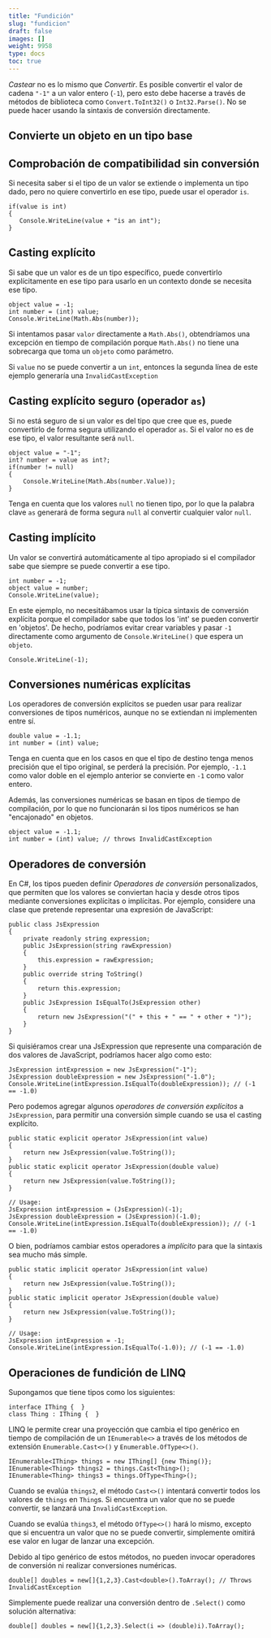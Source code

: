 ```yaml
---
title: "Fundición"
slug: "fundicion"
draft: false
images: []
weight: 9958
type: docs
toc: true
---
```


*Castear* no es lo mismo que *Convertir*. Es posible convertir el valor de cadena `"-1"` a un valor entero (`-1`), pero esto debe hacerse a través de métodos de biblioteca como `Convert.ToInt32()` o `Int32.Parse()`. No se puede hacer usando la sintaxis de conversión directamente.

## Convierte un objeto en un tipo base


## Comprobación de compatibilidad sin conversión
Si necesita saber si el tipo de un valor se extiende o implementa un tipo dado, pero no quiere convertirlo en ese tipo, puede usar el operador `is`.

    if(value is int)
    {
       Console.WriteLine(value + "is an int");
    }

## Casting explícito
Si sabe que un valor es de un tipo específico, puede convertirlo explícitamente en ese tipo para usarlo en un contexto donde se necesita ese tipo.

    object value = -1;
    int number = (int) value;
    Console.WriteLine(Math.Abs(number));

Si intentamos pasar `valor` directamente a `Math.Abs()`, obtendríamos una excepción en tiempo de compilación porque `Math.Abs()` no tiene una sobrecarga que toma un `objeto` como parámetro.

Si `value` no se puede convertir a un `int`, entonces la segunda línea de este ejemplo generaría una `InvalidCastException`

## Casting explícito seguro (operador `as`)
Si no está seguro de si un valor es del tipo que cree que es, puede convertirlo de forma segura utilizando el operador `as`. Si el valor no es de ese tipo, el valor resultante será `null`.

    object value = "-1";
    int? number = value as int?;
    if(number != null)
    {
        Console.WriteLine(Math.Abs(number.Value));
    }

Tenga en cuenta que los valores `null` no tienen tipo, por lo que la palabra clave `as` generará de forma segura `null` al convertir cualquier valor `null`.

## Casting implícito
Un valor se convertirá automáticamente al tipo apropiado si el compilador sabe que siempre se puede convertir a ese tipo.

    int number = -1;
    object value = number;
    Console.WriteLine(value);

En este ejemplo, no necesitábamos usar la típica sintaxis de conversión explícita porque el compilador sabe que todos los 'int' se pueden convertir en 'objetos'. De hecho, podríamos evitar crear variables y pasar `-1` directamente como argumento de `Console.WriteLine()` que espera un `objeto`.

    Console.WriteLine(-1);

## Conversiones numéricas explícitas
Los operadores de conversión explícitos se pueden usar para realizar conversiones de tipos numéricos, aunque no se extiendan ni implementen entre sí.

    double value = -1.1;
    int number = (int) value;

Tenga en cuenta que en los casos en que el tipo de destino tenga menos precisión que el tipo original, se perderá la precisión. Por ejemplo, `-1.1` como valor doble en el ejemplo anterior se convierte en `-1` como valor entero.

Además, las conversiones numéricas se basan en tipos de tiempo de compilación, por lo que no funcionarán si los tipos numéricos se han "encajonado" en objetos.

    object value = -1.1;
    int number = (int) value; // throws InvalidCastException


## Operadores de conversión
En C#, los tipos pueden definir *Operadores de conversión* personalizados, que permiten que los valores se conviertan hacia y desde otros tipos mediante conversiones explícitas o implícitas. Por ejemplo, considere una clase que pretende representar una expresión de JavaScript:

    public class JsExpression
    {
        private readonly string expression;
        public JsExpression(string rawExpression)
        {
            this.expression = rawExpression;
        }
        public override string ToString()
        {
            return this.expression;
        }
        public JsExpression IsEqualTo(JsExpression other)
        {
            return new JsExpression("(" + this + " == " + other + ")");
        }
    }

Si quisiéramos crear una JsExpression que represente una comparación de dos valores de JavaScript, podríamos hacer algo como esto:

    JsExpression intExpression = new JsExpression("-1");
    JsExpression doubleExpression = new JsExpression("-1.0");
    Console.WriteLine(intExpression.IsEqualTo(doubleExpression)); // (-1 == -1.0)

Pero podemos agregar algunos *operadores de conversión explícitos* a `JsExpression`, para permitir una conversión simple cuando se usa el casting explícito.

    public static explicit operator JsExpression(int value)
    {
        return new JsExpression(value.ToString());
    }
    public static explicit operator JsExpression(double value)
    {
        return new JsExpression(value.ToString());
    }

    // Usage:
    JsExpression intExpression = (JsExpression)(-1);
    JsExpression doubleExpression = (JsExpression)(-1.0);
    Console.WriteLine(intExpression.IsEqualTo(doubleExpression)); // (-1 == -1.0)

O bien, podríamos cambiar estos operadores a *implícito* para que la sintaxis sea mucho más simple.

    public static implicit operator JsExpression(int value)
    {
        return new JsExpression(value.ToString());
    }
    public static implicit operator JsExpression(double value)
    {
        return new JsExpression(value.ToString());
    }

    // Usage:
    JsExpression intExpression = -1;
    Console.WriteLine(intExpression.IsEqualTo(-1.0)); // (-1 == -1.0)



## Operaciones de fundición de LINQ
Supongamos que tiene tipos como los siguientes:

    interface IThing {  }
    class Thing : IThing {  }

LINQ le permite crear una proyección que cambia el tipo genérico en tiempo de compilación de un `IEnumerable<>` a través de los métodos de extensión `Enumerable.Cast<>()` y `Enumerable.OfType<>()`.

    IEnumerable<IThing> things = new IThing[] {new Thing()};
    IEnumerable<Thing> things2 = things.Cast<Thing>();
    IEnumerable<Thing> things3 = things.OfType<Thing>();

Cuando se evalúa `things2`, el método `Cast<>()` intentará convertir todos los valores de `things` en `Thing`s. Si encuentra un valor que no se puede convertir, se lanzará una `InvalidCastException`.

Cuando se evalúa `things3`, el método `OfType<>()` hará lo mismo, excepto que si encuentra un valor que no se puede convertir, simplemente omitirá ese valor en lugar de lanzar una excepción.

Debido al tipo genérico de estos métodos, no pueden invocar operadores de conversión ni realizar conversiones numéricas.

    double[] doubles = new[]{1,2,3}.Cast<double>().ToArray(); // Throws InvalidCastException

Simplemente puede realizar una conversión dentro de `.Select()` como solución alternativa:

    double[] doubles = new[]{1,2,3}.Select(i => (double)i).ToArray();

